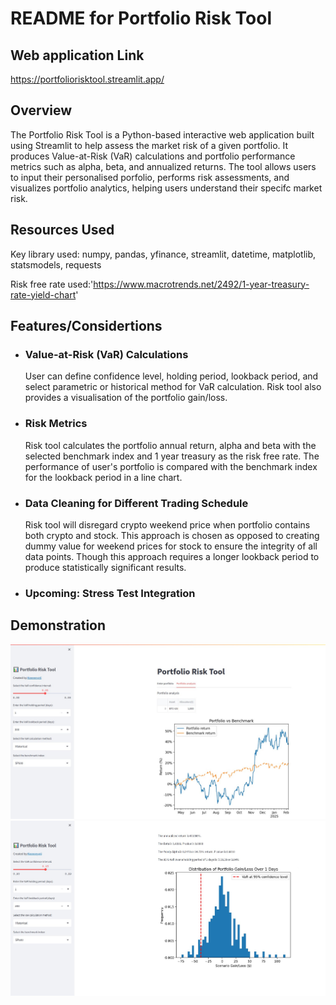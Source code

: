 # README for Portfolio Risk Tool

## Web application Link
https://portfoliorisktool.streamlit.app/

## Overview
The Portfolio Risk Tool is a Python-based interactive web application built using Streamlit to help assess the market risk of a given portfolio. It produces Value-at-Risk (VaR) calculations and portfolio performance metrics such as alpha, beta, and annualized returns. The tool allows users to input their personalised porfolio, performs risk assessments, and visualizes portfolio analytics, helping users understand their specifc market risk.

## Resources Used
Key library used: numpy, pandas, yfinance, streamlit, datetime, matplotlib, statsmodels, requests

Risk free rate used:'https://www.macrotrends.net/2492/1-year-treasury-rate-yield-chart'

## Features/Considertions

* ### Value-at-Risk (VaR) Calculations
  User can define confidence level, holding period, lookback period, and select parametric or historical method for VaR calculation. Risk tool also provides a visualisation of the portfolio gain/loss.

* ### Risk Metrics
  Risk tool calculates the portfolio annual return, alpha and beta with the selected benchmark index and 1 year treasury as the risk free rate. The performance of user's portfolio is compared with the benchmark index for the lookback period in a line chart.

* ### Data Cleaning for Different Trading Schedule
  Risk tool will disregard crypto weekend price when portfolio contains both crypto and stock. This approach is chosen as opposed to creating dummy value for weekend prices for stock to ensure the integrity of all data points. Though this approach requires a longer lookback period to produce statistically significant results.

* ### Upcoming: Stress Test Integration

## Demonstration

![demonstration](demonstration1.jpg)
![demonstration](demonstration2.jpg)
